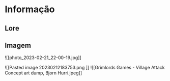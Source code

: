 # Informação

## Lore

## Imagem

![[photo_2023-02-21_22-00-19.jpg]]

![[Pasted image 20230212183753.png ]]
![[Grimlords Games - Village Attack Concept art dump, Bjorn Hurri.jpeg]]
